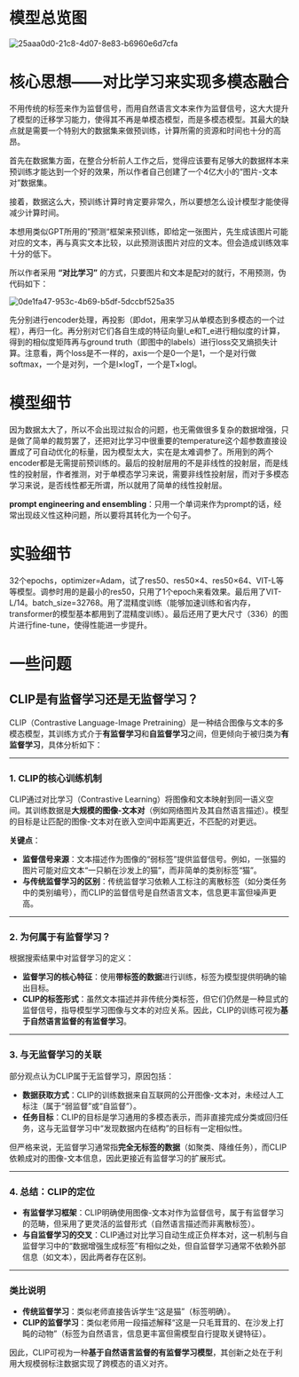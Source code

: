 # 模型总览图
![25aaa0d0-21c8-4d07-8e83-b6960e6d7cfa](file:///C:/Users/Lenovo/Pictures/Typedown/25aaa0d0-21c8-4d07-8e83-b6960e6d7cfa.png)

# 核心思想——对比学习来实现多模态融合

不用传统的标签来作为监督信号，而用自然语言文本来作为监督信号，这大大提升了模型的迁移学习能力，使得其不再是单模态模型，而是多模态模型。其最大的缺点就是需要一个特别大的数据集来做预训练，计算所需的资源和时间也十分的高昂。

首先在数据集方面，在整合分析前人工作之后，觉得应该要有足够大的数据样本来预训练才能达到一个好的效果，所以作者自己创建了一个4亿大小的“图片-文本对”数据集。

接着，数据这么大，预训练计算时肯定要非常久，所以要想怎么设计模型才能使得减少计算时间。

本想用类似GPT所用的”预测“框架来预训练，即给定一张图片，先生成该图片可能对应的文本，再与真实文本比较，以此预测该图片对应的文本。但会造成训练效率十分的低下。

所以作者采用 **“对比学习”** 的方式，只要图片和文本是配对的就行，不用预测，伪代码如下：

![0de1fa47-953c-4b69-b5df-5dccbf525a35](file:///C:/Users/Lenovo/Pictures/Typedown/0de1fa47-953c-4b69-b5df-5dccbf525a35.png)

先分别进行encoder处理，再投影（即dot，用来学习从单模态到多模态的一个过程），再归一化。再分别对它们各自生成的特征向量I_e和T_e进行相似度的计算，得到的相似度矩阵再与ground truth（即图中的labels）进行loss交叉熵损失计算。注意看，两个loss是不一样的，axis一个是0一个是1，一个是对行做softmax，一个是对列，一个是I×logT，一个是T×logI。
# 模型细节
因为数据太大了，所以不会出现过拟合的问题，也无需做很多复杂的数据增强，只是做了简单的裁剪罢了，还把对比学习中很重要的temperature这个超参数直接设置成了可自动优化的标量，因为模型太大，实在是太难调参了。所用到的两个encoder都是无需提前预训练的。最后的投射层用的不是非线性的投射层，而是线性的投射层，作者推测，对于单模态学习来说，需要非线性投射层，而对于多模态学习来说，是否线性都无所谓，所以就用了简单的线性投射层。

**prompt engineering and ensembling**：只用一个单词来作为prompt的话，经常出现歧义性这种问题，所以要将其转化为一个句子。
# 实验细节
32个epochs，optimizer=Adam，试了res50、res50×4、res50×64、VIT-L等等模型。调参时用的是最小的res50，只用了1个epoch来看效果。最后用了VIT-L/14。batch_size=32768。用了混精度训练（能够加速训练和省内存，transformer的模型基本都用到了混精度训练）。最后还用了更大尺寸（336）的图片进行fine-tune，使得性能进一步提升。


# 一些问题
## CLIP是有监督学习还是无监督学习？

CLIP（Contrastive Language-Image Pretraining）是一种结合图像与文本的多模态模型，其训练方式介于**有监督学习**和**自监督学习**之间，但更倾向于被归类为**有监督学习**，具体分析如下：

---

### **1. CLIP的核心训练机制**

CLIP通过对比学习（Contrastive Learning）将图像和文本映射到同一语义空间。其训练数据是**大规模的图像-文本对**（例如网络图片及其自然语言描述）。模型的目标是让匹配的图像-文本对在嵌入空间中距离更近，不匹配的对更远。

**关键点**：

- **监督信号来源**：文本描述作为图像的“弱标签”提供监督信号。例如，一张猫的图片可能对应文本“一只躺在沙发上的猫”，而非简单的类别标签“猫”。
- **与传统监督学习的区别**：传统监督学习依赖人工标注的离散标签（如分类任务中的类别编号），而CLIP的监督信号是自然语言文本，信息更丰富但噪声更高。

---

### **2. 为何属于有监督学习？**

根据搜索结果中对监督学习的定义：

- **监督学习的核心特征**：使用**带标签的数据**进行训练，标签为模型提供明确的输出目标。
- **CLIP的标签形式**：虽然文本描述并非传统分类标签，但它们仍然是一种显式的监督信号，指导模型学习图像与文本的对应关系。因此，CLIP的训练可视为**基于自然语言监督的有监督学习**。

---

### **3. 与无监督学习的关联**

部分观点认为CLIP属于无监督学习，原因包括：

- **数据获取方式**：CLIP的训练数据来自互联网的公开图像-文本对，未经过人工标注（属于“弱监督”或“自监督”）。
- **任务目标**：CLIP的目标是学习通用的多模态表示，而非直接完成分类或回归任务，这与无监督学习中“发现数据内在结构”的目标有一定相似性。

但严格来说，无监督学习通常指**完全无标签的数据**（如聚类、降维任务），而CLIP依赖成对的图像-文本信息，因此更接近有监督学习的扩展形式。

---

### **4. 总结：CLIP的定位**

- **有监督学习框架**：CLIP明确使用图像-文本对作为监督信号，属于有监督学习的范畴，但采用了更灵活的监督形式（自然语言描述而非离散标签）。
- **与自监督学习的交叉**：CLIP通过对比学习自动生成正负样本对，这一机制与自监督学习中的“数据增强生成标签”有相似之处，但自监督学习通常不依赖外部信息（如文本），因此两者存在区别。

---

### **类比说明**

- **传统监督学习**：类似老师直接告诉学生“这是猫”（标签明确）。
- **CLIP的监督学习**：类似老师用一段描述解释“这是一只毛茸茸的、在沙发上打盹的动物”（标签为自然语言，信息更丰富但需模型自行提取关键特征）。

因此，CLIP可视为一种**基于自然语言监督的有监督学习模型**，其创新之处在于利用大规模弱标注数据实现了跨模态的语义对齐。
